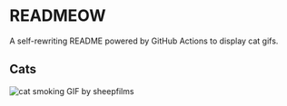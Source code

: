 # READMEOW

A self-rewriting README powered by GitHub Actions to display cat gifs.

## Cats

![cat smoking GIF by sheepfilms](https://media4.giphy.com/media/l0ExdMHUDKteztyfe/200.gif?cid=9acd02dah6gb3pivsdb18yp3yzcvu8ca7u7zxt91vvzs4q1r&ep=v1_gifs_search&rid=200.gif&ct=g)
